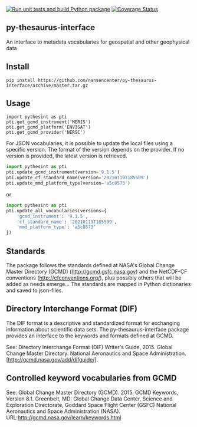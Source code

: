 [![Run unit tests and build Python package](https://github.com/nansencenter/py-thesaurus-interface/actions/workflows/tests_build.yml/badge.svg)](https://github.com/nansencenter/py-thesaurus-interface/actions/workflows/tests_build.yml)
[![Coverage Status](https://coveralls.io/repos/github/nansencenter/py-thesaurus-interface/badge.svg?branch=master)](https://coveralls.io/github/nansencenter/py-thesaurus-interface?branch=master)

## py-thesaurus-interface
An interface to metadata vocabularies for geospatial and other geophysical data

## Install
```
pip install https://github.com/nansencenter/py-thesaurus-interface/archive/master.tar.gz
```
## Usage
```
import pythesint as pti
pti.get_gcmd_instrument('MERIS')
pti.get_gcmd_platform('ENVISAT')
pti.get_gcmd_provider('NERSC')
```

For JSON vocabularies, it is possible to update the local files using a specific version.
The format of the version depends on the provider.
If no version is provided, the latest version is retrieved.

```python
import pythesint as pti
pti.update_gcmd_instrument(version='9.1.5')
pti.update_cf_standard_name(version='20210119T185509')
pti.update_mmd_platform_type(version='a5c8573')
```

or

```python
import pythesint as pti
pti.update_all_vocabularies(versions={
    'gcmd_instrument': '9.1.5',
    'cf_standard_name': '20210119T185509',
    'mmd_platform_type': 'a5c8573'
})
```

## Standards

The package follows the standards defined at NASA's Global Change Master Directory (GCMD) (http://gcmd.gsfc.nasa.gov) and the NetCDF-CF conventions (http://cfconventions.org/), plus possibly others that will be added as needs emerge... The standards are mapped in Python dictionaries and saved to json-files.

## Directory Interchange Format (DIF)

The DIF format is a descriptive and standardized format for exchanging information about scientific data sets. The py-thesaurus-interface package provides an interface to the keywords and formats defined at GCMD.

See: Directory Interchange Format (DIF) Writer's Guide, 2015. Global Change Master Directory. National Aeronautics and Space Administration. [http://gcmd.nasa.gov/add/difguide/].

## Controlled keyword vocabularies from GCMD

See: Global Change Master Directory (GCMD). 2015. GCMD Keywords, Version 8.1. Greenbelt, MD: Global Change Data Center, Science and Exploration Directorate, Goddard Space Flight Center (GSFC) National Aeronautics and Space Administration (NASA). URL:http://gcmd.nasa.gov/learn/keywords.html

